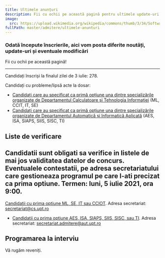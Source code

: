 ```yaml
---
title: Ultimele anunțuri
description: Fii cu ochii pe această pagină pentru ultimele update-uri!
image:
  src: https://upload.wikimedia.org/wikipedia/commons/thumb/3/34/Software-update-urgent.svg/768px-Software-update-urgent.svg.png
fullPath: master/admitere/ultimele-anunturi
---
```

### Odată începute înscrierile, aici vom posta diferite noutăți, update-uri și eventuale modificări

Fii cu ochii pe această pagină!

- - -

Candidați înscriși la finalul zilei de 3 iulie: 278.

Candidați cu probleme/lipsă acte la dosar:

* [Candidați care au specificat ca primă opțiune una dintre specializările organizate de Departamentul Calculatoare și Tehnologia Informației](https://docs.google.com/spreadsheets/d/1I6bQHahUGYQxD4p3KDrnYspPQg8kKjCebifGIrOFiy0/edit?usp=sharing) (ML, CCIT, IT, SE)
* [Candidați care au specificat ca primă opțiune una dintre specializările organizate de Departamentul Automatică și Informatică Aplicată](https://docs.google.com/spreadsheets/d/e/2PACX-1vTCZZozrWq1s1bYkMeLCOmNyzWXTHOm6X1SwYhlCT2jNSBWH-qpOuBwG0czHcXBF_IG_1rYY_egeJ4g/pubhtml?gid=0&single=true) (AES, ISA, SIAPS, SIIS, SISC, TI)

## Liste de verificare ##
Candidatii sunt obligati sa verifice in listele de mai jos validitatea datelor de concurs. Eventualele contestatii, pe adresa secretariatului care gestioneaza programul pe care l-ati precizat ca prima optiune. Termen: luni, 5 iulie 2021, ora 9:00.
- 
[Candidatii cu prima optiune ML, SE, IT sau CCIOT](https://docs.google.com/spreadsheets/d/e/2PACX-1vTIfY-XrAPzGcS-HSkesZl2IKVxD5b_xV8ldr7zitdUw2rZOp39OMC7H5B1JfqzmhEc5gbeRSv24Lkn/pubhtml?gid=0&single=true). Adresa secretariat: secretariat@cs.upt.ro
- [Candidatii cu prima optiune AES, ISA, SIAPS, SIIS, SISC, sau TI](https://docs.google.com/spreadsheets/d/e/2PACX-1vTIfY-XrAPzGcS-HSkesZl2IKVxD5b_xV8ldr7zitdUw2rZOp39OMC7H5B1JfqzmhEc5gbeRSv24Lkn/pubhtml?gid=0&single=true). Adresa secretariat: secretariat.admitere@aut.upt.ro


## Programarea la interviu ##
Vă rugăm reveniți.
